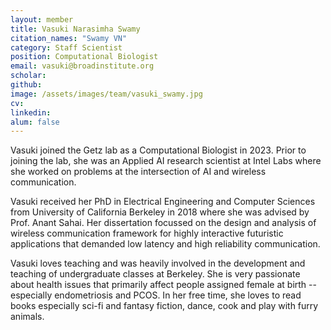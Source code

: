 ```yaml
---
layout: member
title: Vasuki Narasimha Swamy
citation_names: "Swamy VN" 
category: Staff Scientist
position: Computational Biologist
email: vasuki@broadinstitute.org
scholar: 
github: 
image: /assets/images/team/vasuki_swamy.jpg
cv:
linkedin: 
alum: false
---
```


Vasuki joined the Getz lab as a Computational Biologist in 2023. Prior to joining the lab, she was an Applied AI research scientist at Intel Labs where she worked on problems at the intersection of AI and wireless communication. 

Vasuki received her PhD in Electrical Engineering and Computer Sciences from University of California Berkeley in 2018 where she was advised by Prof. Anant Sahai. Her dissertation focussed on the design and analysis of wireless communication framework for highly interactive futuristic applications that demanded low latency and high reliability communication. 

Vasuki loves teaching and was heavily involved in the development and teaching of undergraduate classes at Berkeley. She is very passionate about health issues that primarily affect people assigned female at birth -- especially endometriosis and PCOS. In her free time, she loves to read books especially sci-fi and fantasy fiction, dance, cook and play with furry animals.
